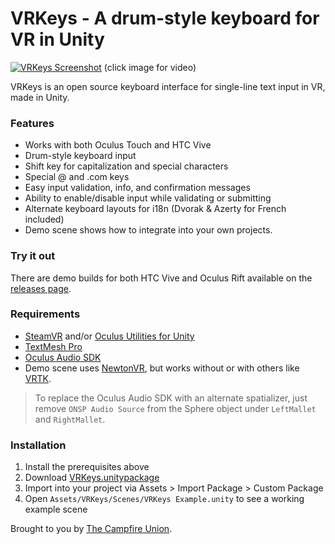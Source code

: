 # VRKeys - A drum-style keyboard for VR in Unity

[![VRKeys Screenshot](https://github.com/campfireunion/VRKeys/blob/master/Assets/VRKeys/Textures/vrkeys-screenshot.png?raw=true)](https://www.youtube.com/watch?v=Q_kUlVTyRag)
(click image for video)

VRKeys is an open source keyboard interface for single-line text input in VR, made in Unity.

### Features

* Works with both Oculus Touch and HTC Vive
* Drum-style keyboard input
* Shift key for capitalization and special characters
* Special @ and .com keys
* Easy input validation, info, and confirmation messages
* Ability to enable/disable input while validating or submitting
* Alternate keyboard layouts for i18n (Dvorak & Azerty for French included)
* Demo scene shows how to integrate into your own projects.

### Try it out

There are demo builds for both HTC Vive and Oculus Rift available on the [releases page](https://github.com/campfireunion/VRKeys/releases).

### Requirements

* [SteamVR](https://www.assetstore.unity3d.com/en/#!/content/32647) and/or [Oculus Utilities for Unity](https://developer.oculus.com/downloads/package/oculus-utilities-for-unity-5/)
* [TextMesh Pro](https://www.assetstore.unity3d.com/en/#!/content/84126)
* [Oculus Audio SDK](https://developer.oculus.com/downloads/package/oculus-audio-sdk-plugins/)
* Demo scene uses [NewtonVR](https://github.com/TomorrowTodayLabs/NewtonVR), but works without or with others like [VRTK](https://github.com/thestonefox/VRTK).

> To replace the Oculus Audio SDK with an alternate spatializer, just remove `ONSP Audio Source` from the Sphere object under `LeftMallet` and `RightMallet`.

### Installation

1. Install the prerequisites above
2. Download [VRKeys.unitypackage](https://github.com/campfireunion/VRKeys/blob/master/VRKeys.unitypackage)
3. Import into your project via Assets > Import Package > Custom Package
4. Open `Assets/VRKeys/Scenes/VRKeys Example.unity` to see a working example scene

Brought to you by [The Campfire Union](https://www.campfireunion.com/).
